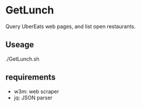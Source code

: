 # GetLunch
Query UberEats web pages, and list open restaurants. 


## Useage
./GetLunch.sh <number>


## requirements
- w3m: web scraper
- jq: JSON parser
